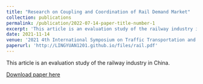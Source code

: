 ```yaml
---
title: "Research on Coupling and Coordination of Rail Demand Market"
collection: publications
permalink: /publication/2022-07-14-paper-title-number-1
excerpt: 'This article is an evaluation study of the railway industry in China.'
date: 2021-11-14
venue: '2021 4th International Symposium on Traffic Transportation and Civil Architecture (ISTTCA)'
paperurl: 'http://LINGYUAN1201.github.io/files/rail.pdf'
---
```


This article is an evaluation study of the railway industry in China.

[Download paper here](http://LINGYUAN1201.github.io/files/rail.pdf)
